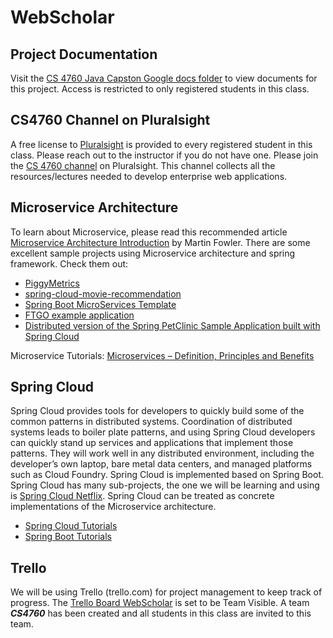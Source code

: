 # WebScholar

## Project Documentation

Visit the <a href="https://drive.google.com/drive/folders/1bsIXJINnvqcdaYSIDFlM-RwaCq3Axei8">CS 4760 Java Capston Google docs folder</a> to view documents for this project. Access is restricted to only registered students in this class.

## CS4760 Channel on Pluralsight

A free license to <a href="https://www.pluralsight.com/">Pluralsight</a> is provided to every registered student in this class. Please reach out to the instructor if you do not have one. Please join the <a href="https://app.pluralsight.com/channels/details/8defa958-55fe-4afd-8bd7-c2152939893c?s=1/">CS 4760 channel</a> on Pluralsight. This channel collects all the resources/lectures needed to develop enterprise web applications.

## Microservice Architecture

To learn about Microservice, please read this recommended article <a href="https://martinfowler.com/articles/microservices.html">Microservice Architecture Introduction</a> by Martin Fowler. There are some excellent sample projects using Microservice architecture and spring framework. Check them out: 
* <a href="https://github.com/sqshq/PiggyMetrics">PiggyMetrics</a>
* <a href="https://github.com/mdeket/spring-cloud-movie-recommendation">spring-cloud-movie-recommendation</a>
* <a href="https://github.com/anilallewar/microservices-basics-spring-boot">Spring Boot MicroServices Template</a>
* <a href="https://github.com/microservices-patterns/ftgo-application">FTGO example application</a>
* <a href="https://github.com/spring-petclinic/spring-petclinic-microservices">Distributed version of the Spring PetClinic Sample Application built with Spring Cloud</a>

Microservice Tutorials: <a href="https://howtodoinjava.com/microservices/microservices-definition-principles-benefits/">Microservices – Definition, Principles and Benefits</a>

## Spring Cloud

Spring Cloud provides tools for developers to quickly build some of the common patterns in distributed systems. Coordination of distributed systems leads to boiler plate patterns, and using Spring Cloud developers can quickly stand up services and applications that implement those patterns. They will work well in any distributed environment, including the developer’s own laptop, bare metal data centers, and managed platforms such as Cloud Foundry. Spring Cloud is implemented based on Spring Boot. Spring Cloud has many sub-projects, the one we will be learning and using is  <a href="https://spring.io/projects/spring-cloud-netflix">Spring Cloud Netflix</a>. Spring Cloud can be treated as concrete implementations of the Microservice architecture.

* <a href="https://howtodoinjava.com/spring-cloud/">Spring Cloud Tutorials</a>
* <a href="https://howtodoinjava.com/spring-boot-tutorials/">Spring Boot Tutorials</a>

## Trello

We will be using Trello (trello.com) for project management to keep track of progress. The <a href="https://trello.com/b/a7Xnd8rP/webscholar">Trello Board WebScholar</a> is set to be Team Visible. A team ***CS4760*** has been created and all students in this class are invited to this team.



